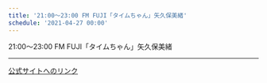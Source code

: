 ```yaml
---
title: '21:00～23:00 FM FUJI「タイムちゃん」矢久保美緒'
schedule: '2021-04-27 00:00'
---
```


<div id="detailBody"> <p>  21:00～23:00 FM FUJI「タイムちゃん」矢久保美緒 </p></div>

---
[公式サイトへのリンク]('http://www.nogizaka46.com/schedule/2021/04/060633.php?member=mio-yakubo&category=&monthly=202104')